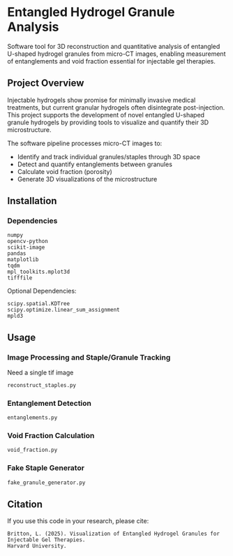 # Entangled Hydrogel Granule Analysis

Software tool for 3D reconstruction and quantitative analysis of entangled U-shaped hydrogel granules from micro-CT images, enabling measurement of entanglements and void fraction essential for injectable gel therapies.

## Project Overview

Injectable hydrogels show promise for minimally invasive medical treatments, but current granular hydrogels often disintegrate post-injection. This project supports the development of novel entangled U-shaped granule hydrogels by providing tools to visualize and quantify their 3D microstructure.

The software pipeline processes micro-CT images to:
- Identify and track individual granules/staples through 3D space
- Detect and quantify entanglements between granules
- Calculate void fraction (porosity)
- Generate 3D visualizations of the microstructure

## Installation

### Dependencies

```
numpy
opencv-python
scikit-image
pandas
matplotlib
tqdm
mpl_toolkits.mplot3d
tifffile
```
Optional Dependencies:
```
scipy.spatial.KDTree
scipy.optimize.linear_sum_assignment
mpld3
```

## Usage

### Image Processing and Staple/Granule Tracking

Need a single tif image
```python
reconstruct_staples.py
```

### Entanglement Detection

```python
entanglements.py
```

### Void Fraction Calculation

```python
void_fraction.py
```

### Fake Staple Generator

```python
fake_granule_generator.py
```

## Citation

If you use this code in your research, please cite:
```
Britton, L. (2025). Visualization of Entangled Hydrogel Granules for Injectable Gel Therapies. 
Harvard University.
```
